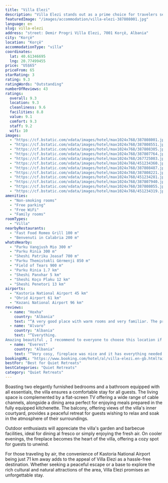 ```yaml
---
title: "Villa Elezi"
description: "Villa Elezi stands out as a prime choice for travelers seeking a serene getaway in Korçë, located conveniently within a short drive from the natural wonders of Ohrid Lake Springs and the historic Monastery Saint Naum."
featuredImage: "/images/accommodation/villa-elezi-387808001.jpg"
language: en
slug: villa-elezi
address: "street: Demir Progri Villa Elezi, 7001 Korçë, Albania"
city: "Korçë"
location: "Korçë"
accommodationType: "villa"
coordinates:
  lat: 40.61346695
  lng: 20.77499455
price: "US$65"
priceFrom: 65
starRating: 3
rating: 9.3
ratingWords: "Outstanding"
numberOfReviews: 43
ratings:
  overall: 9.3
  location: 9.3
  cleanliness: 9.6
  facilities: 8.8
  value: 9.1
  comfort: 9.3
  staff: 9.2
  wifi: 10
images:
  - "https://cf.bstatic.com/xdata/images/hotel/max1024x768/387808001.jpg?k=ef1ed74e485d300c181cb8cd323714aee190744292558f484385e2f5631ea85b&o=&hp=1"
  - "https://cf.bstatic.com/xdata/images/hotel/max1024x768/387808551.jpg?k=90490a363caf566a560ae7999393e2b7104a08841c4c1f3473e3512a505d5aeb&o=&hp=1"
  - "https://cf.bstatic.com/xdata/images/hotel/max1024x768/387808305.jpg?k=c47c2f30b2d7d562c225c18f93d1797bc000be2bc8b216a867fa81b134c2cede&o=&hp=1"
  - "https://cf.bstatic.com/xdata/images/hotel/max1024x768/387807764.jpg?k=e8e663fed25281ad421cc04dc06018a86bee00aedf67b15b4fc2ccbe4b931f62&o=&hp=1"
  - "https://cf.bstatic.com/xdata/images/hotel/max1024x768/267725003.jpg?k=a91e559899d33b5ffca504bcbbaaa4f3840737cdf5569a9dd897ce689003b5ac&o=&hp=1"
  - "https://cf.bstatic.com/xdata/images/hotel/max1024x768/451234360.jpg?k=1be886389d9d9816709cb2a81750021f1db217bbd658e09629d0ade6994c3c19&o=&hp=1"
  - "https://cf.bstatic.com/xdata/images/hotel/max1024x768/387808487.jpg?k=2006782a3f3beb8d0bdda7e5f7dfe06e41fcad1534ef7f408096c621ce9eb949&o=&hp=1"
  - "https://cf.bstatic.com/xdata/images/hotel/max1024x768/387808221.jpg?k=f6ea721383f2c9673f478eb7fdb61b5e86a34523d43c8aba11b4f766ccc3e188&o=&hp=1"
  - "https://cf.bstatic.com/xdata/images/hotel/max1024x768/451234281.jpg?k=81d3e12a53ae7c66d8537a541dac654d42b39e25f144b9cbf639346cdacfa6f2&o=&hp=1"
  - "https://cf.bstatic.com/xdata/images/hotel/max1024x768/387807940.jpg?k=4c74b09047bd9f54793ffa0b318c70cb2b9de3db06ffc97d82ff8a7204be9f9d&o=&hp=1"
  - "https://cf.bstatic.com/xdata/images/hotel/max1024x768/387808055.jpg?k=ffc183e856b23ec5251534e2a7d154936974636a913f73322da68f5858ecc25c&o=&hp=1"
  - "https://cf.bstatic.com/xdata/images/hotel/max1024x768/451234319.jpg?k=3287be5277a821b267a2e383defc8348c93c709bc364568e5050a04a56966f35&o=&hp=1"
amenities:
  - "Non-smoking rooms"
  - "Free parking"
  - "Free WiFi"
  - "Family rooms"
roomTypes:
  - "Villa"
nearbyRestaurants:
  - "Fast Food Romeo Grill 100 m"
  - "Benvenuti in Calabria 200 m"
whatsNearby:
  - "Parku Vangjush Mio 300 m"
  - "Parku Rinia 300 m"
  - "Sheshi Patriku Joasaf 700 m"
  - "Parku Themistokli Gërmenji 850 m"
  - "Field of Tears 900 m"
  - "Parku Rinia 1.7 km"
  - "Sheshi Panxhar 5 km"
  - "Sheshi Koço Plaku 12 km"
  - "Sheshi Penetori 13 km"
airports:
  - "Kastoria National Airport 45 km"
  - "Ohrid Airport 61 km"
  - "Kozani National Airport 96 km"
reviews:
  - name: "Hoxha"
    country: "Albania"
    text: "“A very good place with warm rooms and very familiar. The price is very cheap compared to other places. The decor is stunning, definitely I would recommend.”"
  - name: "Alvaro"
    country: "Albania"
    text: "“Everything.
Amazing beautiful , I recommend to everyone to choose this location if you’re planning staying in Korça.”"
  - name: "Everest"
    country: "Albania"
    text: "“Very cosy, fireplace was nice and it has everything needed.”"
bookingURL: "https://www.booking.com/hotel/al/villa-elezi.en-gb.html?aid=8035640"
bestFor: "Best for Quiet Retreats"
bestCategories: "Quiet Retreats"
category: "Quiet Retreats"
---
```


Boasting two elegantly furnished bedrooms and a bathroom equipped with all essentials, the villa ensures a comfortable stay for all guests. The living space is complemented by a flat-screen TV offering a wide range of cable channels, alongside a dining area perfect for enjoying meals prepared in the fully equipped kitchenette. The balcony, offering views of the villa's inner courtyard, provides a peaceful retreat for guests wishing to relax and soak in the atmosphere of their surroundings.

Outdoor enthusiasts will appreciate the villa's garden and barbecue facilities, ideal for dining al fresco or simply enjoying the fresh air. On cooler evenings, the fireplace becomes the heart of the villa, offering a cozy spot for guests to unwind.

For those traveling by air, the convenience of Kastoria National Airport being just 71 km away adds to the appeal of Villa Elezi as a hassle-free destination. Whether seeking a peaceful escape or a base to explore the rich cultural and natural attractions of the area, Villa Elezi promises an unforgettable stay.